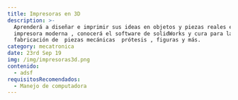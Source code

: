 ```yaml
---
title: Impresoras en 3D
description: >-
  Aprenderá a diseñar e imprimir sus ideas en objetos y piezas reales en esta
  impresora moderna , conocerá el software de solidWorks y cura para la
  fabricación de  piezas mecánicas  prótesis , figuras y más. 
category: mecatronica
date: 23rd Sep 19
img: /img/impresoras3d.png
contenido:
  - adsf
requisitosRecomendados:
  - Manejo de computadora
---
```


